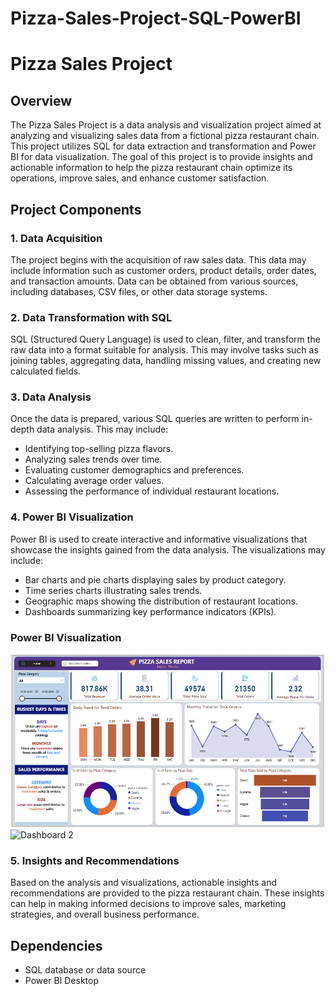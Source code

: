 # Pizza-Sales-Project-SQL-PowerBI
# Pizza Sales Project

## Overview

The Pizza Sales Project is a data analysis and visualization project aimed at analyzing and visualizing sales data from a fictional pizza restaurant chain. This project utilizes SQL for data extraction and transformation and Power BI for data visualization. The goal of this project is to provide insights and actionable information to help the pizza restaurant chain optimize its operations, improve sales, and enhance customer satisfaction.

## Project Components

### 1. Data Acquisition

The project begins with the acquisition of raw sales data. This data may include information such as customer orders, product details, order dates, and transaction amounts. Data can be obtained from various sources, including databases, CSV files, or other data storage systems.

### 2. Data Transformation with SQL

SQL (Structured Query Language) is used to clean, filter, and transform the raw data into a format suitable for analysis. This may involve tasks such as joining tables, aggregating data, handling missing values, and creating new calculated fields.

### 3. Data Analysis

Once the data is prepared, various SQL queries are written to perform in-depth data analysis. This may include:

- Identifying top-selling pizza flavors.
- Analyzing sales trends over time.
- Evaluating customer demographics and preferences.
- Calculating average order values.
- Assessing the performance of individual restaurant locations.

### 4. Power BI Visualization

Power BI is used to create interactive and informative visualizations that showcase the insights gained from the data analysis. The visualizations may include:

- Bar charts and pie charts displaying sales by product category.
- Time series charts illustrating sales trends.
- Geographic maps showing the distribution of restaurant locations.
- Dashboards summarizing key performance indicators (KPIs).

### Power BI Visualization

![Dashboard 1](https://github.com/SubhamNirmal/Pizza-Sales-Analysis/blob/main/PizzaSalesDashboard.png)
![Dashboard 2]()

### 5. Insights and Recommendations

Based on the analysis and visualizations, actionable insights and recommendations are provided to the pizza restaurant chain. These insights can help in making informed decisions to improve sales, marketing strategies, and overall business performance.

## Dependencies

- SQL database or data source
- Power BI Desktop


